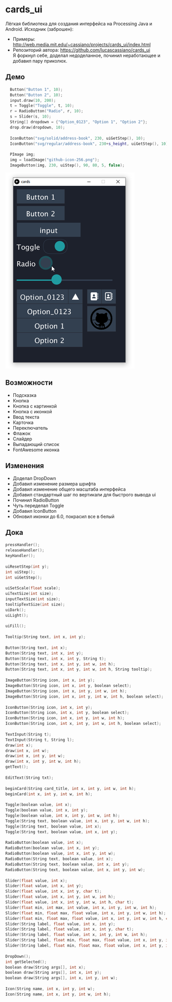 # cards_ui
Лёгкая библиотека для создания интерфейса на Processing Java и Android. Исходник (заброшен):
- Примеры: http://web.media.mit.edu/~cassiano/projects/cards_ui/index.html  
- Репозиторий автора: https://github.com/lucascassiano/cards_ui  
Я форкнул себе, доделал недоделанное, починил неработающее и добавил пару приколюх.

## Демо
```cpp
  Button("Button 1", 10);
  Button("Button 2", 10);
  input.draw(10, 200);
  t = Toggle("Toggle", t, 10);
  r = RadioButton("Radio", r, 10);
  s = Slider(s, 10);
  String[] dropdown = {"Option_0123", "Option 1", "Option 2"};
  drop.draw(dropdown, 10); 

  IconButton("svg/solid/address-book", 230, uiGetStep(), 10);
  IconButton("svg/regular/address-book", 230+s_height, uiGetStep(), 10);

  PImage img;
  img = loadImage("github-icon-256.png");  
  ImageButton(img, 230, uiStep(), 90, 80, 5, false);
```
![demo](/demo.png)

## Возможности
- Подсказка
- Кнопка
- Кнопка с картинкой
- Кнопка с иконкой
- Ввод текста
- Карточка
- Переключатель
- Флажок
- Слайдер
- Выпадающий список
- FontAwesome иконка

## Изменения
- Доделал DropDown
- Добавил изменение размера шрифта
- Добавил изменение общего масштаба интерфейса
- Добавил стандартный шаг по вертикали для быстрого вывода ui
- Починил RadioButton
- Чуть переделал Toggle
- Добавил IconButton
- Обновил иконки до 6.0, покрасил все в белый

## Дока
```cpp
pressHandler();
releaseHandler();
keyHandler();

uiResetStep(int y);
int uiStep();
int uiGetStep();

uiSetScale(float scale);
uiTextSize(int size);
inputTextSize(int size);
tooltipTextSize(int size);
uiDark();
uiLight();

uiFill();

Tooltip(String text, int x, int y);

Button(String text, int x);
Button(String text, int x, int y);
Button(String text, int x, int y, String t);
Button(String text, int x, int y, int w, int h);
Button(String text, int x, int y, int w, int h, String tooltip);

ImageButton(String icon, int x, int y);
ImageButton(String icon, int x, int y, boolean select);
ImageButton(String icon, int x, int y, int w, int h);
ImageButton(String icon, int x, int y, int w, int h, boolean select);

IconButton(String icon, int x, int y);
IconButton(String icon, int x, int y, boolean select);
IconButton(String icon, int x, int y, int w, int h);
IconButton(String icon, int x, int y, int w, int h, boolean select);

TextInput(String t);
TextInput(String t, String l);
draw(int x);
draw(int x, int w);
draw(int x, int y, int w);
draw(int x, int y, int w, int h);
getText();

EditText(String txt);

beginCard(String card_title, int x, int y, int w, int h);
beginCard(int x, int y, int w, int h);

Toggle(boolean value, int x);
Toggle(boolean value, int x, int y);
Toggle(boolean value, int x, int y, int w, int h);
Toggle(String text, boolean value, int x, int y, int w, int h);
Toggle(String text, boolean value, int x);
Toggle(String text, boolean value, int x, int y);

RadioButton(boolean value, int x);
RadioButton(boolean value, int x, int y);
RadioButton(boolean value, int x, int y, int w);
RadioButton(String text, boolean value, int x);
RadioButton(String text, boolean value, int x, int y);
RadioButton(String text, boolean value, int x, int y, int w);

Slider(float value, int x);
Slider(float value, int x, int y);
Slider(float value, int x, int y, char t);
Slider(float value, int x, int y, int w, int h);
Slider(float value, int x, int y, int w, int h, char t);
Slider(float min, int max, int value, int x, int y, int w, int h);
Slider(float min, float max, float value, int x, int y, int w, int h);
Slider(float min, float max, float value, int x, int y, int w, int h, char tooltip);
Slider(String label, float value, int x, int y);
Slider(String label, float value, int x, int y, char t);
Slider(String label, float value, int x, int y, int w, int h);
Slider(String label, float min, float max, float value, int x, int y, int w, int h);
Slider(String label, float min, float max, float value, int x, int y, int w, int h, char tooltip);

DropDown();
int getSelected();
boolean draw(String args[], int x);
boolean draw(String args[], int x, int y);
boolean draw(String args[], int x, int y, int w);

Icon(String name, int x, int y, int w);
Icon(String name, int x, int y, int w, int h);
```